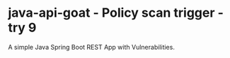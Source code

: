 # java-api-goat - Policy scan trigger - try 9

A simple Java Spring Boot REST App with Vulnerabilities.
